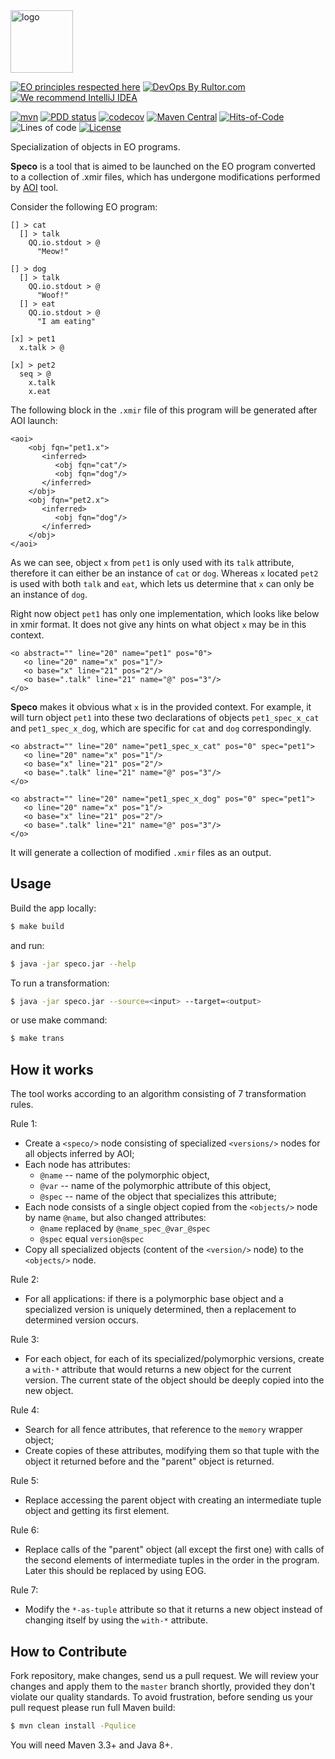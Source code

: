 <img alt="logo" src="https://www.objectionary.com/cactus.svg" height="100px" />

[![EO principles respected here](https://www.elegantobjects.org/badge.svg)](https://www.elegantobjects.org)
[![DevOps By Rultor.com](http://www.rultor.com/b/objectionary/speco)](http://www.rultor.com/p/objectionary/speco)
[![We recommend IntelliJ IDEA](https://www.elegantobjects.org/intellij-idea.svg)](https://www.jetbrains.com/idea/)

[![mvn](https://github.com/objectionary/speco/actions/workflows/mvn.yml/badge.svg?branch=master)](https://github.com/objectionary/speco/actions/workflows/mvn.yml)
[![PDD status](http://www.0pdd.com/svg?name=objectionary/speco)](http://www.0pdd.com/p?name=objectionary/speco)
[![codecov](https://codecov.io/gh/objectionary/speco/branch/master/graph/badge.svg)](https://codecov.io/gh/objectionary/speco)
[![Maven Central](https://img.shields.io/maven-central/v/org.eolang/speco.svg)](https://maven-badges.herokuapp.com/maven-central/org.eolang/speco)
[![Hits-of-Code](https://hitsofcode.com/github/objectionary/speco)](https://hitsofcode.com/view/github/objectionary/speco)
![Lines of code](https://img.shields.io/tokei/lines/github/objectionary/speco)
[![License](https://img.shields.io/badge/license-MIT-green.svg)](https://github.com/objectionary/speco/blob/master/LICENSE.txt)

Specialization of objects in EO programs.

**Speco** is a tool that is aimed to be launched on the EO program converted to a collection of .xmir files,
which has undergone modifications performed by [AOI](https://github.com/objectionary/aoi) tool.

Consider the following EO program:

```
[] > cat
  [] > talk
    QQ.io.stdout > @
      "Meow!"

[] > dog
  [] > talk
    QQ.io.stdout > @
      "Woof!"
  [] > eat
    QQ.io.stdout > @
      "I am eating"

[x] > pet1
  x.talk > @

[x] > pet2
  seq > @
    x.talk
    x.eat
```

The following block in the `.xmir` file of this program will be generated after AOI launch:

```
<aoi>
    <obj fqn="pet1.x">
       <inferred>
          <obj fqn="cat"/>
          <obj fqn="dog"/>
       </inferred>
    </obj>
    <obj fqn="pet2.x">
       <inferred>
          <obj fqn="dog"/>
       </inferred>
    </obj>
</aoi>
```

As we can see, object `x` from `pet1` is only used with its `talk` attribute, therefore it can either be
an instance of `cat` or `dog`. Whereas `x` located `pet2` is used with both `talk` and `eat`, which
lets us determine that `x` can only be an instance of `dog`.

Right now object `pet1` has only one implementation, which looks like below in xmir format.
It does not give any hints on what object `x` may be in this context.

```
<o abstract="" line="20" name="pet1" pos="0">
   <o line="20" name="x" pos="1"/>
   <o base="x" line="21" pos="2"/>
   <o base=".talk" line="21" name="@" pos="3"/>
</o>
```

**Speco** makes it obvious what `x` is in the provided context. For example, it will turn object `pet1`
into these two declarations of objects `pet1_spec_x_cat` and `pet1_spec_x_dog`, which are specific
for `cat` and `dog` correspondingly.

```
<o abstract="" line="20" name="pet1_spec_x_cat" pos="0" spec="pet1">
   <o line="20" name="x" pos="1"/>
   <o base="x" line="21" pos="2"/>
   <o base=".talk" line="21" name="@" pos="3"/>
</o>
```

```
<o abstract="" line="20" name="pet1_spec_x_dog" pos="0" spec="pet1">
   <o line="20" name="x" pos="1"/>
   <o base="x" line="21" pos="2"/>
   <o base=".talk" line="21" name="@" pos="3"/>
</o>
```

It will generate a collection of modified `.xmir` files as an output.

## Usage

Build the app locally:
```bash
$ make build
```

and run:
```bash
$ java -jar speco.jar --help
```

To run a transformation:
```bash
$ java -jar speco.jar --source=<input> --target=<output>
```

or use make command:
```bash
$ make trans
```

## How it works

The tool works according to an algorithm consisting of 7 transformation rules.

Rule 1:
* Create a `<speco/>` node consisting of specialized `<versions/>` nodes for all objects inferred by AOI;
* Each node has attributes:
  * `@name` -- name of the polymorphic object,
  * `@var` -- name of the polymorphic attribute of this object,
  * `@spec` -- name of the object that specializes this attribute;
* Each node consists of a single object copied from the `<objects/>` node by name `@name`, but also changed attributes:
  * `@name` replaced by `@name_spec_@var_@spec`
  * `@spec` equal `version@spec`
* Copy all specialized objects (content of the `<version/>` node) to the `<objects/>` node.

Rule 2:
* For all applications: if there is a polymorphic base object and a specialized version is uniquely determined, then a replacement to determined version occurs.

Rule 3:
* For each object, for each of its specialized/polymorphic versions, create a `with-*` attribute that would returns a new object for the current version. The current state of the object should be deeply copied into the new object.

Rule 4:
* Search for all fence attributes, that reference to the `memory` wrapper object;
* Create copies of these attributes, modifying them so that tuple with the object it returned before and the "parent" object is returned.

Rule 5:
* Replace accessing the parent object with creating an intermediate tuple object and getting its first element.

Rule 6:
* Replace calls of the "parent" object (all except the first one) with calls of the second elements of intermediate tuples in the order in the program. Later this should be replaced by using EOG.

Rule 7:
* Modify the `*-as-tuple` attribute so that it returns a new object instead of changing itself by using the `with-*` attribute.

## How to Contribute

Fork repository, make changes, send us a pull request.
We will review your changes and apply them to the `master` branch shortly,
provided they don't violate our quality standards. To avoid frustration,
before sending us your pull request please run full Maven build:

```bash
$ mvn clean install -Pqulice
```

You will need Maven 3.3+ and Java 8+.
